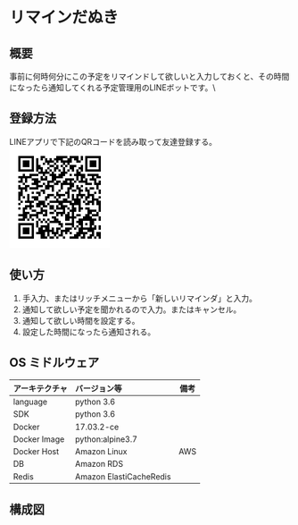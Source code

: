 # リマインだぬき

## 概要

事前に何時何分にこの予定をリマインドして欲しいと入力しておくと、その時間になったら通知してくれる予定管理用のLINEボットです。\

## 登録方法

LINEアプリで下記のQRコードを読み取って友達登録する。\
![QRコード](./qr.png)

## 使い方

1. 手入力、またはリッチメニューから「新しいリマインダ」と入力。
1. 通知して欲しい予定を聞かれるので入力。またはキャンセル。
1. 通知して欲しい時間を設定する。
1. 設定した時間になったら通知される。

## OS ミドルウェア

|アーキテクチャ|バージョン等|備考|
|:--|:--|:--:|
|language|python 3.6||
|SDK|python 3.6||
|Docker|17.03.2-ce||
|Docker Image|python:alpine3.7||
|Docker Host|Amazon Linux|AWS|
|DB|Amazon RDS||
|Redis|Amazon ElastiCacheRedis||

## 構成図